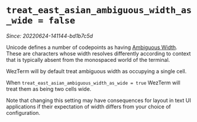 # `treat_east_asian_ambiguous_width_as_wide = false`

*Since: 20220624-141144-bd1b7c5d*

Unicode defines a number of codepoints as having [Ambiguous
Width](http://www.unicode.org/reports/tr11/#Ambiguous). These are characters
whose width resolves differently according to context that is typically absent
from the monospaced world of the terminal.

WezTerm will by default treat ambiguous width as occupying a single cell.

When `treat_east_asian_ambiguous_width_as_wide = true` WezTerm will treat them
as being two cells wide.

Note that changing this setting may have consequences for layout in text UI
applications if their expectation of width differs from your choice of
configuration.
